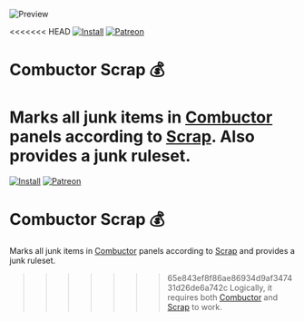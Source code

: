 ![Preview](http://jaliborc.com/images/addons/large/combuctor/scrap.jpg)

<<<<<<< HEAD
[![Install](http://img.shields.io/badge/install-twitch-blueviolet)](https://www.curseforge.com/wow/addons/combuctor-scrap/files)
[![Patreon](http://img.shields.io/badge/donate-patreon-orange)](https://www.patreon.com/jaliborc)


# Combuctor Scrap :moneybag:
Marks all junk items in [Combuctor](https://github.com/tullamods/Combuctor) panels according to [Scrap](https://github.com/Jaliborc/Scrap). Also provides a junk ruleset.
=======

[![Install](http://img.shields.io/badge/install-twitch-blueviolet)](https://www.curseforge.com/wow/addons/combuctor-scrap/files)
[![Patreon](http://img.shields.io/badge/donate-patreon-orange)](https://www.patreon.com/jaliborc)

# Combuctor Scrap :moneybag:
Marks all junk items in [Combuctor](https://github.com/tullamods/Combuctor) panels according to [Scrap](https://github.com/Jaliborc/Scrap) and provides a junk ruleset.
>>>>>>> 65e843ef8f86ae86934d9af347431d26de6a742c
Logically, it requires both [Combuctor](https://github.com/tullamods/Combuctor) and [Scrap](https://github.com/Jaliborc/Scrap) to work.

